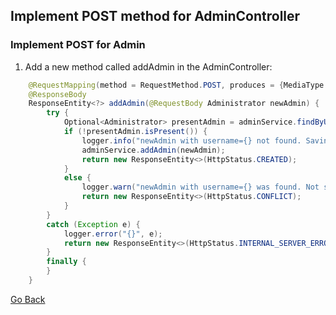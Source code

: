 ## Implement POST method for AdminController

### Implement POST for Admin

1. Add a new method called addAdmin in the AdminController:
```Java
    @RequestMapping(method = RequestMethod.POST, produces = {MediaType.APPLICATION_JSON_VALUE, MediaType.APPLICATION_JSON_UTF8_VALUE})
    @ResponseBody
    ResponseEntity<?> addAdmin(@RequestBody Administrator newAdmin) {
        try {
            Optional<Administrator> presentAdmin = adminService.findByUsername(newAdmin.getUsername());
            if (!presentAdmin.isPresent()) {
                logger.info("newAdmin with username={} not found. Saving {} to database.", newAdmin.getUsername(), newAdmin);
                adminService.addAdmin(newAdmin);
                return new ResponseEntity<>(HttpStatus.CREATED);
            }
            else {
                logger.warn("newAdmin with username={} was found. Not saving to database.", newAdmin.getUsername());
                return new ResponseEntity<>(HttpStatus.CONFLICT);
            }
        }
        catch (Exception e) {
            logger.error("{}", e);
            return new ResponseEntity<>(HttpStatus.INTERNAL_SERVER_ERROR);
        }
        finally {
        }
    }
```

<a href="../../../teachme" class="btn" >Go Back</a>
